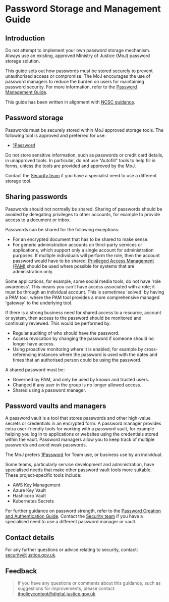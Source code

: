 # Password Storage and Management Guide

## Introduction

Do not attempt to implement your own password storage mechanism. Always use an existing, approved Ministry of Justice \(MoJ\) password storage solution.

This guide sets out how passwords must be stored securely to prevent unauthorised access or compromise. The MoJ encourages the use of password managers to reduce the burden on users for maintaining password security. For more information, refer to the [Password Management Guide](password-management-guide.md).

This guide has been written in alignment with [NCSC guidance](https://www.ncsc.gov.uk/collection/passwords/updating-your-approach).

## Password storage

Passwords must be securely stored within MoJ approved storage tools. The following tool is approved and preferred for use:

-   [1Password](using-1password.md)

Do not store sensitive information, such as passwords or credit card details, in unapproved tools. In particular, do not use "Autofill" tools to help fill in forms, unless the tools are provided and approved by the MoJ.

Contact the [Security team](mailto:security@justice.gov.uk) if you have a specialist need to use a different storage tool.

## Sharing passwords

Passwords should not normally be shared. Sharing of passwords should be avoided by delegating privileges to other accounts, for example to provide access to a document or inbox.

Passwords can be shared for the following exceptions:

-   For an encrypted document that has to be shared to make sense.
-   For generic administration accounts on third-party services or applications, which support only a single account for administration purposes. If multiple individuals will perform the role, then the account password would have to be shared. [Privileged Access Management \(PAM\)](privileged-account-management-guide.md) should be used where possible for systems that are administration only.

Some applications, for example, some social media tools, do not have 'role awareness'. This means you can't have access associated with a role; it must be through an individual account. This is sometimes 'solved' by having a PAM tool, where the PAM tool provides a more comprehensive managed 'gateway' to the underlying tool.

If there is a strong business need for shared access to a resource, account or system, then access to the password should be monitored and continually reviewed. This would be performed by:

-   Regular auditing of who should have the password.
-   Access revocation by changing the password if someone should no longer have access.
-   Using proactive monitoring where it is enabled, for example by cross-referencing instances where the password is used with the dates and times that an authorised person could be using the password.

A shared password must be:

-   Governed by PAM, and only be used by known and trusted users.
-   Changed if any user in the group is no longer allowed access.
-   Shared using a password manager.

## Password vaults and managers

A password vault is a tool that stores passwords and other high-value secrets or credentials in an encrypted form. A password manager provides extra user-friendly tools for working with a password vault, for example helping you log in to applications or websites using the credentials stored within the vault. Password managers allow you to keep track of multiple passwords and avoid weak passwords.

The MoJ prefers [1Password](using-1password.md) for Team use, or business use by an individual.

Some teams, particularly service development and administration, have specialised needs that make other password vault tools more suitable. These project-specific tools include:

-   AWS Key Management
-   Azure Key Vault
-   Hashicorp Vault
-   Kubernetes Secrets

For further guidance on password strength, refer to the [Password Creation and Authentication Guide](password-creation-and-authentication-guide.md). Contact the [Security team](mailto:security@justice.gov.uk) if you have a specialised need to use a different password manager or vault.

## Contact details

For any further questions or advice relating to security, contact: [security@justice.gov.uk](mailto:security@justice.gov.uk).

## Feedback

> If you have any questions or comments about this guidance, such as suggestions for improvements, please contact: [itpolicycontent@digital.justice.gov.uk](mailto:itpolicycontent@digital.justice.gov.uk).

